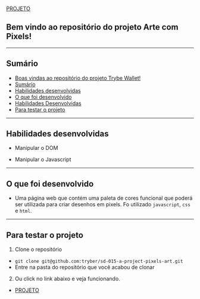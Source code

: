 [PROJETO](https://thiago-fr.github.io/PixelArt/)

## Bem vindo ao repositório do projeto Arte com Pixels! <a name="boas-vindas-ao-repositorio-do-projeto-pixels-arte"></a>


---

## Sumário <a name="sumario"></a>

- [Boas vindas ao repositório do projeto Trybe Wallet!](#boas-vindas-ao-repositorio-do-projeto-pixels-arte)
- [Sumário](#sumario)
- [Habilidades desenvolvidas](#habilidades)
- [O que foi desenvolvido](#o-que-foi-desenvolvido)
- [Habilidades Desenvolvidas](#habilidades)
- [Para testar o projeto](#testar-o-projeto)

---

## Habilidades desenvolvidas <a name="habilidades"></a>

- Manipular o DOM

- Manipular o Javascript

---

## O que foi desenvolvido <a name="o-que-foi-desenvolvido"></a>

- Uma página web que contém uma paleta de cores funcional que poderá ser utilizada para criar desenhos em pixels. Fo utilizado `javascript`, `css` e `html`.

---

## Para testar o projeto <a name="testar-o-projeto"></a>

1. Clone o repositório
  * `git clone git@github.com:tryber/sd-015-a-project-pixels-art.git`
  * Entre na pasta do repositório que você acabou de clonar

2. Ou click no link abaixo e veja funcionando.
  * [PROJETO](https://thiago-fr.github.io/PixelArt/)

